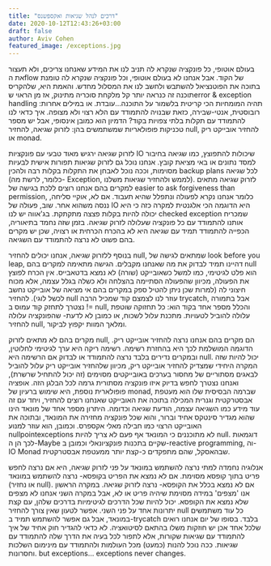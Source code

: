 ```yaml
---
title: "דרכים לנהל שגיאות ואקספשנס"
date: 2020-10-12T12:43:26+03:00
draft: false
author: Aviv Cohen
featured_image: /exceptions.jpg
---
```


בעולם אוטופי, כל פונקציה שנקרא לה תניב לנו את המידע שאנחנו צריכים, ולא תעצור את הflow של הקוד. אבל אנחנו לא בעולם אוטופי, וכל פונקציה שנקרא לה טומנת בתוכה את הפוטנציאל להשתבש ולחשב לנו את המסלול מחדש. והאמת היא, שלהקריס תוכנה זה כנראה יותר קל מלקחת סוכריה מתינוק, אז מן הראוי שerror & exception handling תהיה המומחיות הכי קריטית בלשמור על התוכנה...עובדת. או במילים אחרות: רובוסטית, אנטי-שבירה, כזאת שבנויה להתמודד עם הלא רצוי ולא מצופה.
איך כדאי לנו להתמודד עם תקלות בלתי צפויות בקוד? הדמיון הוא כמובן אינסופי, אבל יש מספר טכניקות פופולאריות שמשתמשים בהן: לזרוק שגיאה, להחזיר null, להחזיר אובייקט ריק או monad.

לזרוק שגיאה ירגיש מאוד טבעי עם פונקציות IO שיכולות להתפוצץ, כמו שגיאה בחיבור למסד נתונים או באי מציאת קובץ. אנחנו נוכל גם לזרוק שגיאות תפורות אישית לבעיות מסוימות, וככה נוכל לאבחן את התקלות בקלות רבה ולהכין backup plans לכל שגיאה (כלומר, לרשת מה- Exception, לממש ולהחזיר שגיאות משלנו). לזרוק שגיאה מתאים למקרים בהם אנחנו רוצים ללכת בגישה של easier to ask forgiveness than permission, כלומר אנחנו נקרא לפעולה ונתפלל שהיא תעבוד. אם לא, אוקיי סליחה, ננסה משהוא אחר. שוב, פעולה של IO היא הדוגמה הכי אלגנטית למקרה כזה כי היא יכולה להיות בקלות פצצה מתקתקת.
בג'אווה יש לנו checked exception שמכריח אותנו להתמודד עם כל פונקציה שעלולה לזרוק שגיאה. בזמן שזה נחמד בתיאוריה, הכפייה להתמודד תמיד עם שגיאה היא לא בהכרח הכרחית או רצויה, שכן יש מקרים בהם פשוט לא נרצה להתמודד עם השגיאה.

בנוסף ללזרוק שגיאה, אנחנו יכולים להחזיר null, שמתאים לגישה של look before you leap, דהיינו תמיד לבדוק את מה שאנחנו מקבלים. הגישה מתאימה למקרים בהם null הוא פלט לגיטימי, כמו למשל כשאובייקט (שורה) לא נמצא בדטאבייס. אין הכרח לפוצץ את הפעולה, מכיוון שהפעולה הסתיימה בהצלחה ולא כשלה בגלל עצמה, אלא מכוח חיצוני לה (למרות שכן ניתן להטיל ספק במקרים בהם אי מציאה של אובייקט נחשב לכשל לוגי).
להחזיר null עוזר לנו לצמצם קוד שמכיל הרבה trycatch, אבל בתמורה נצטרך לתחזק קוד עמוס ב != null, והכלל מספר אחד בקוד הוא: כל תחזוקה שוטפת עלולה להוביל לטעויות. מתכנת עלול לשכוח, או כמובן לא לדעת- שהפונקציה עלולה להחזיר null, ומלאך המוות יקפוץ לביקור.

מקרים בהם לא מתאים לזרוק null, הם מקרים בהם אנחנו נרצה להחזיר אובייקט ריק. הדוגמה המושלמת לכך היא בהחזרת רשימה. רשימה ריקה היא ערך לגיטימי לחלוטין, ובמקרים נדירים בלבד נרצה להתמודד או לבדוק אם הרשימה היא null. יכול להיות שזה המקרה היחידי שמצדיק להחזיר אובייקט ריק, מכיוון שלהחזיר אובייקט ריק עלול להוביל לבאגים מסתוריים של מחסור בערכים באובייקטים מסוימים (זה יכול להתחיל שרשרת), ואנחנו נצטרך לחפש בדיוק איזו פונקציה מסתורית גרמה לכל הבלגן הזה.
אופציה פופולארית נוספת, היא שימוש ברעיון של monad<T>, שברמה הבסיסית שלו הוא מעטפת אבסטרקטית וגנרית המכילה בתוכה את האובייקט שאנחנו רוצים להחזיר, ויחד עם זה עוד מידע כמו השגיאה עצמה, הודעת שגיאה וכדומה. היתרון מספר אחד של מונאד הינו שהוא מגדיר סינטקס אחיד וברור, והוא שכל פונקציה מחזירה את המונאד, ובתוכה את האובייקט הרצוי כמו חבילה מאלי אקספרס. וכמובן, הוא עוזר למנוע nullpointexceptions לא מתוכננים כי המונאד אף פעם לא צריך להיות null. דוגמאות לכך הן ה-Maybe שקיים בתכנות פונקציונאלי וכמובן ב-reactive programming, וה- IO Monad שבהאסקל, שהם מתפקדים כ-קצת יותר ממעטפת אבסטרקטית.

אנלוגיה נחמדה למתי נרצה להשתמש במונאד על פני לזרוק שגיאה, היא אם נרצה לחפש פריט בתוך קופסא מסוימת. אם לא נמצא את הפריט בקופסא- נרצה להשתמש במונאד (או נחזיר null). אם לא נמצא בכלל את הקופסא- נרצה לזרוק שגיאה. במקרה הראשון אנו 'מצפים' במידה מסוימת שיהיה פריט או לא, אבל במקרה השני אנחנו לא מצפים שלא נמצא את הקופסא.
יכול להיות שכל הדרכים לגיטימיות בדרכים שלהן, עם קצת יתרונות אחד על פני השני. אפשר לטעון שאין צורך להחזיר null כל עוד משתמשים במונאד, אבל גם אפשר להשתמש תמיד ב-trycatch בלבד. בסופו של יום אנחנו רואים שלכל אחד אכן יש חוזקות משלו בהתאם לסיטואציה. לא כדאי להגדיר חוק אחיד של איך להתמודד עם שגיאות שקורות, אלא לתפור לכל בעיה את הדרך שלה להתמודד עם שגיאות. ככה נוכל להנות (כמעט) מכל העולמות ולהתמודד עם מינימום השלכות וחסרונות. but exceptions… exceptions never changes.
